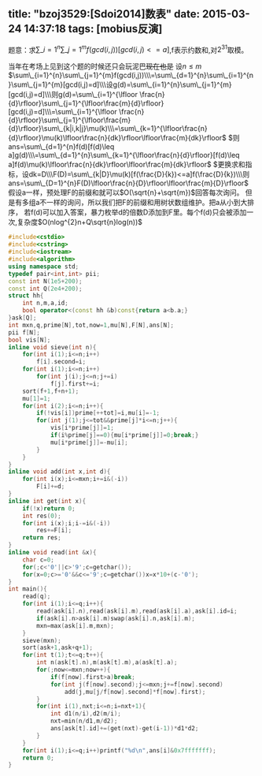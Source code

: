 title: "bzoj3529:[Sdoi2014]数表"
date: 2015-03-24 14:37:18
tags: [mobius反演]
---
题意：求$\sum\_{i=1}^{n}\sum\_{j=1}^{m}f(gcd(i,j))[gcd(i,j)<=a]$,f表示约数和,对$2^{31}$取模。
<!--more-->
当年在考场上见到这个题的时候还只会玩泥巴<del>现在也是</del>
设$n\leq m$
$\sum\_{i=1}^{n}\sum\_{j=1}^{m}f(gcd(i,j))\\\=\sum\_{d=1}^{n}\sum\_{i=1}^{n}\sum\_{j=1}^{m}[gcd(i,j)=d]\\\设g(d)=\sum\_{i=1}^{n}\sum\_{j=1}^{m}[gcd(i,j)=d]\\\则g(d)=\sum\_{i=1}^{\lfloor \frac{n}{d}\rfloor}\sum\_{j=1}^{\lfloor\frac{m}{d}\rfloor}[gcd(i,j)=d]\\\=\sum\_{i=1}^{\lfloor \frac{n}{d}\rfloor}\sum\_{j=1}^{\lfloor\frac{m}{d}\rfloor}\sum\_{k|i,k|j}\mu(k)\\\=\sum\_{k=1}^{\lfloor\frac{n}{d}\rfloor}\mu(k)\lfloor\frac{n}{dk}\rfloor\lfloor\frac{m}{dk}\rfloor$
$则ans=\sum\_{d=1}^{n}f(d)[f(d)\leq a]g(d)\\\=\sum\_{d=1}^{n}\sum\_{k=1}^{\lfloor\frac{n}{d}\rfloor}[f(d)\leq a]f(d)\mu(k)\lfloor\frac{n}{dk}\rfloor\lfloor\frac{m}{dk}\rfloor$
$更换求和指标，设dk=D\\\F(D)=\sum\_{k|D}\mu(k)[f(\frac{D}{k})<=a]f(\frac{D}{k})\\\则ans=\sum\_{D=1}^{n}F(D)\lfloor\frac{n}{D}\rfloor\lfloor\frac{m}{D}\rfloor$
假设a一样，预处理F的前缀和就可以$O(\sqrt{n}+\sqrt{m})$回答每次询问。
但是有多组a不一样的询问，所以我们把F的前缀和用树状数组维护。把a从小到大排序， 若f(d)可以加入答案，暴力枚举d的倍数D添加到F里。每个f(d)只会被添加一次,复杂度$O(nlog^{2}n+Q\sqrt{n}log(n))$
```c++
#include<cstdio>
#include<cstring>
#include<iostream>
#include<algorithm>
using namespace std;
typedef pair<int,int> pii;
const int N(1e5+200);
const int Q(2e4+200);
struct hh{
	int n,m,a,id;
	bool operator<(const hh &b)const{return a<b.a;}
}ask[Q];
int mxn,q,prime[N],tot,now=1,mu[N],F[N],ans[N];
pii f[N];
bool vis[N];
inline void sieve(int n){
	for(int i(1);i<=n;i++)
		f[i].second=i;
	for(int i(1);i<=n;i++)
		for(int j(i);j<=n;j+=i)
			f[j].first+=i;
	sort(f+1,f+n+1);
	mu[1]=1;
	for(int i(2);i<=n;i++){
		if(!vis[i])prime[++tot]=i,mu[i]=-1;
		for(int j(1);j<=tot&&prime[j]*i<=n;j++){
			vis[i*prime[j]]=1;
			if(i%prime[j]==0){mu[i*prime[j]]=0;break;}
			mu[i*prime[j]]=-mu[i];
		}
	}
}
inline void add(int x,int d){
	for(int i(x);i<=mxn;i+=i&(-i))
		F[i]+=d;
}
inline int get(int x){
	if(!x)return 0;
	int res(0);
	for(int i(x);i;i-=i&(-i))
		res+=F[i];
	return res;
}
inline void read(int &x){
	char c=0;
	for(;c<'0'||c>'9';c=getchar());
	for(x=0;c>='0'&&c<='9';c=getchar())x=x*10+(c-'0');
}
int main(){
	read(q);
	for(int i(1);i<=q;i++){
		read(ask[i].n),read(ask[i].m),read(ask[i].a),ask[i].id=i;
		if(ask[i].n>ask[i].m)swap(ask[i].n,ask[i].m);
		mxn=max(ask[i].m,mxn);
	}
	sieve(mxn);
	sort(ask+1,ask+q+1);
	for(int t(1);t<=q;t++){
		int n(ask[t].n),m(ask[t].m),a(ask[t].a);
		for(;now<=mxn;now++){
			if(f[now].first>a)break;
			for(int j(f[now].second);j<=mxn;j+=f[now].second)
				add(j,mu[j/f[now].second]*f[now].first);
		}
		for(int i(1),nxt;i<=n;i=nxt+1){
			int d1(n/i),d2(m/i);
			nxt=min(n/d1,m/d2);
			ans[ask[t].id]+=(get(nxt)-get(i-1))*d1*d2;
		}
	}
	for(int i(1);i<=q;i++)printf("%d\n",ans[i]&0x7fffffff);
	return 0;
}
```
